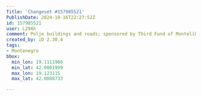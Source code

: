```yaml
---
Title: 'Changeset #157985521'
PublishDate: 2024-10-16T22:27:52Z
id: 157985521
user: L29Ah
comment: Polje buildings and roads; sponsored by Third Fund of Montelibero
created_by: iD 2.30.4
tags:
- Montenegro
bbox:
  min_lon: 19.1111966
  min_lat: 42.0801999
  max_lon: 19.123115
  max_lat: 42.0888733

---
```

